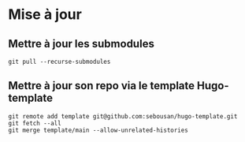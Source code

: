 # Mise à jour

## Mettre à jour les submodules

```
git pull --recurse-submodules
```

## Mettre à jour son repo via le template Hugo-template

```
git remote add template git@github.com:sebousan/hugo-template.git
git fetch --all
git merge template/main --allow-unrelated-histories
```

